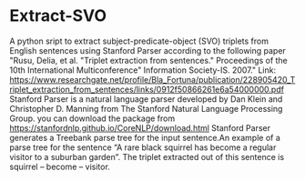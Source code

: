 # Extract-SVO
A python sript to extract subject-predicate-object (SVO) triplets from English sentences using Stanford Parser according to the following paper "Rusu, Delia, et al. "Triplet extraction from sentences." Proceedings of the 10th International Multiconference" Information Society-IS. 2007."
Link:  https://www.researchgate.net/profile/Bla_Fortuna/publication/228905420_Triplet_extraction_from_sentences/links/0912f50866261e6a54000000.pdf
Stanford Parser is a natural language parser developed by Dan Klein and Christopher D. Manning from The Stanford Natural Language Processing Group. you can download the package from https://stanfordnlp.github.io/CoreNLP/download.html 
Stanford Parser generates a Treebank parse tree for the input sentence.An example of a  parse tree for the sentence “A rare black squirrel has become a regular visitor to a suburban garden”. The triplet extracted out of this sentence is squirrel – become – visitor.
